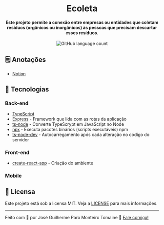 <h1 align="center">
    Ecoleta
</h1>

<h4 align="center">
    Este projeto permite a conexão entre empresas ou entidades que coletam resíduos (orgânicos ou inorgânicos) às pessoas que precisam descartar esses resíduos.
</h4>

<div align="center">
    <img alt="GitHub language count" src="https://img.shields.io/github/languages/count/zehguilherme/next-level-week">
</div>

## 🗒 Anotações
- [Notion](https://www.notion.so/zehguilherme/Next-Level-Week-c537391f2b274fa28022a0c685f083ef)

## 🚀 Tecnologias

### Back-end
- [TypeScript](https://www.typescriptlang.org/)
- [Express](https://expressjs.com/pt-br/) - Framework que lida com as rotas da aplicação
- [ts-node](https://www.npmjs.com/package/ts-node) - Converte TypeScrypt em JavaScript no Node
- [npx](https://www.npmjs.com/package/npx) - Executa pacotes binários (scripts executáveis) npm
- [ts-node-dev](https://www.npmjs.com/package/ts-node-dev) - Autocarregamento após cada alteração no código do servidor

### Front-end
- [create-react-app](https://pt-br.reactjs.org/docs/create-a-new-react-app.html#create-react-app) - Criação do ambiente

### Mobile

## 📝 Licensa

Este projeto está sob a licensa MIT. Veja a [LICENSE](https://github.com/zehguilherme/next-level-week/blob/master/LICENSE) para mais informações.

---

Feito com 💟 por José Guilherme Paro Monteiro Tomaine 👋 [Fale comigo!](https://www.linkedin.com/in/jos%C3%A9-guilherme-paro-monteiro-tomaine/)